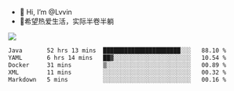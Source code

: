 - 👋 Hi, I’m @Lvvin
- 🍎希望热爱生活，实际半卷半躺
<!--
👀 I’m interested in ...
- 🌱 I’m currently learning ...
- 💞️ I’m looking to collaborate on ...
- 📫 How to reach me ...
->

<!---
Lvvin/Lvvin is a ✨ special ✨ repository because its `README.md` (this file) appears on your GitHub profile.
You can click the Preview link to take a look at your changes.

![Lvvin's GitHub stats](https://github-readme-stats.vercel.app/api?username=Lvvin&theme=default&show_icons=true&count_private=true)
--->

<a href="https://github.com/anuraghazra/github-readme-stats">
  <img align="center" src="https://github-readme-stats-lvvins-projects.vercel.app/api?username=Lvvin&theme=default&show_icons=true&count_private=true" />
</a>

<!--START_SECTION:waka-->

```txt
Java       52 hrs 13 mins  ██████████████████████░░░   88.10 %
YAML       6 hrs 14 mins   ██▓░░░░░░░░░░░░░░░░░░░░░░   10.54 %
Docker     31 mins         ▒░░░░░░░░░░░░░░░░░░░░░░░░   00.89 %
XML        11 mins         ░░░░░░░░░░░░░░░░░░░░░░░░░   00.32 %
Markdown   5 mins          ░░░░░░░░░░░░░░░░░░░░░░░░░   00.16 %
```

<!--END_SECTION:waka-->


